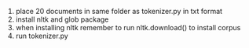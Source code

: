 1. place 20 documents in same folder as tokenizer.py in txt format
2. install nltk and glob package
3. when installing nltk remember to run nltk.download() to install corpus
4. run tokenizer.py
